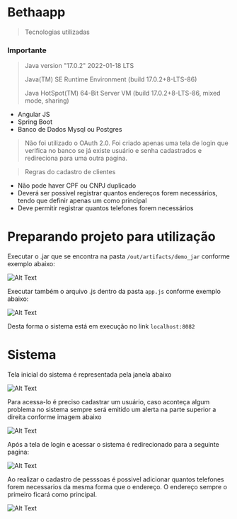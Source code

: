 # Bethaapp
> Tecnologias utilizadas

### Importante
> Java version "17.0.2" 2022-01-18 LTS
> 
> Java(TM) SE Runtime Environment (build 17.0.2+8-LTS-86)
> 
> Java HotSpot(TM) 64-Bit Server VM (build 17.0.2+8-LTS-86, mixed mode, sharing)

* Angular JS
* Spring Boot
* Banco de Dados Mysql ou Postgres

> Não foi utilizado o OAuth 2.0. Foi criado apenas uma tela de login que verifica no banco se já existe usuário e senha cadastrados e redireciona para uma outra pagina.

> Regras do cadastro de clientes
* Não pode haver CPF ou CNPJ duplicado
* Deverá ser possivel registrar quantos endereços forem necessários, tendo que definir apenas um como principal
* Deve permitir registrar quantos telefones forem necessários

# Preparando projeto para utilização
Executar o .jar que se encontra na pasta ```/out/artifacts/demo_jar``` conforme exemplo abaixo:

![Alt Text](https://user-images.githubusercontent.com/22826432/154704963-e62d3a15-7580-4c28-b141-e27551e2455b.png)

Executar também o arquivo .js dentro da pasta ```app.js``` conforme exemplo abaixo:

![Alt Text](https://user-images.githubusercontent.com/22826432/154592763-3420b7f1-5d30-4248-82c0-b0b8923a2d11.png)


Desta forma o sistema está em execução no link ```localhost:8082```



# Sistema

Tela inicial do sistema é representada pela janela abaixo

![Alt Text](https://user-images.githubusercontent.com/22826432/154593050-387cf2c8-ad03-48a3-b5bd-fc736310b851.png)

Para acessa-lo é preciso cadastrar um usuário, caso aconteça algum problema no sistema sempre será emitido um alerta na parte superior a direita conforme imagem abaixo

![Alt Text](https://user-images.githubusercontent.com/22826432/154593133-631d7ee9-1be3-44be-a4a5-5442480550c8.png)

Após a tela de login e acessar o sistema é redirecionado para a seguinte pagina:

![Alt Text](https://user-images.githubusercontent.com/22826432/154593369-c47c48ca-ed6d-4ca2-8426-74a4b51d87da.png)

Ao realizar o cadastro de pesssoas é possivel adicionar quantos telefones forem necessarios da mesma forma que o endereço. O endereço sempre o primeiro ficará como principal.

![Alt Text](https://user-images.githubusercontent.com/22826432/154593452-7e37e1e1-5a9c-481c-981b-428cb4ae8c38.png)

